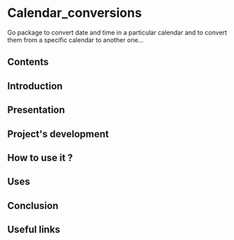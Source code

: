 # Calendar_conversions

Go package to convert date and time in a particular calendar and to convert them from a specific calendar to another one...

## Contents

## Introduction

## Presentation

## Project's development

## How to use it ?

## Uses

## Conclusion

## Useful links
